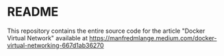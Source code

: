 # README

This repository contains the entire source code for the article "Docker Virtual Network" available at https://manfredmlange.medium.com/docker-virtual-networking-667d1ab36270
